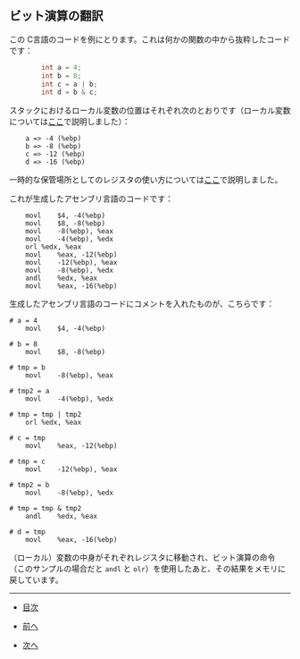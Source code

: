## ビット演算の翻訳

この C言語のコードを例にとります。これは何かの関数の中から抜粋したコードです：

```C
        int a = 4;
        int b = 8;
        int c = a | b;
        int d = b & c;
```

スタックにおけるローカル変数の位置はそれぞれ次のとおりです（ローカル変数については[ここ](/ch03-01-stack-and-local-variables.md)で説明しました）：

```
    a => -4 (%ebp)
    b => -8 (%ebp)
    c => -12 (%ebp)
    d => -16 (%ebp)
```

一時的な保管場所としてのレジスタの使い方については[ここ](/ch04-01-translation-of-arithmetic-operations.md#tempVaribaleUsage)で説明しました。

これが生成したアセンブリ言語のコードです：

```Unix Assembly
	movl	$4, -4(%ebp)
	movl	$8, -8(%ebp)
	movl	-8(%ebp), %eax
	movl	-4(%ebp), %edx
	orl	%edx, %eax
	movl	%eax, -12(%ebp)
	movl	-12(%ebp), %eax
	movl	-8(%ebp), %edx
	andl	%edx, %eax
	movl	%eax, -16(%ebp)
```

生成したアセンブリ言語のコードにコメントを入れたものが、こちらです：

```Unix Assembly
# a = 4
	movl	$4, -4(%ebp)

# b = 8
	movl	$8, -8(%ebp)

# tmp = b
	movl	-8(%ebp), %eax

# tmp2 = a
	movl	-4(%ebp), %edx

# tmp = tmp | tmp2
	orl	%edx, %eax

# c = tmp
	movl	%eax, -12(%ebp)

# tmp = c
	movl	-12(%ebp), %eax

# tmp2 = b
	movl	-8(%ebp), %edx

# tmp = tmp & tmp2
	andl	%edx, %eax

# d = tmp
	movl	%eax, -16(%ebp)
```

（ローカル）変数の中身がそれぞれレジスタに移動され、ビット演算の命令（このサンプルの場合だと ``andl`` と ``olr``）を使用したあと、その結果をメモリに戻しています。

---

* [目次](/SUMMARY.md)

* [前へ](/ch04-01-translation-of-arithmetic-operations.md)

* [次へ](/ch06-01-translation-of-branch-statement.md)
